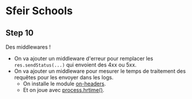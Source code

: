 # Sfeir Schools

## Step 10

Des middlewares !

- On va ajouter un middleware d'erreur pour remplacer les `res.sendStatus(...)` qui envoient des 4xx ou 5xx.
- On va ajouter un middleware pour mesurer le temps de traitement des requêtes pour les envoyer dans les logs.
  - On installe le module [on-headers](https://www.npmjs.com/package/on-headers).
  - Et on joue avec [process.hrtime()](https://nodejs.org/api/process.html#process_process_hrtime_time).
